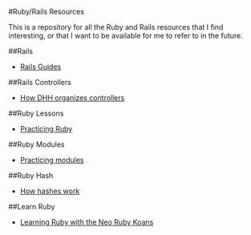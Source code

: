 #Ruby/Rails Resources

This is a repository for all the Ruby and Rails resources that I find interesting, or that I want to be available for me to refer to in the future.

##Rails
- [Rails Guides](http://guides.rubyonrails.org/index.html)

##Rails Controllers
- [How DHH organizes controllers](http://jeromedalbert.com/how-dhh-organizes-his-rails-controllers/?utm_source=rubyweekly&utm_medium=email)

##Ruby Lessons
- [Practicing Ruby](https://practicingruby.com/)

##Ruby Modules
- [Practicing modules](https://newcircle.com/bookshelf/ruby_tutorial/modules)

##Ruby Hash
- [How hashes work](https://launchschool.com/blog/how-the-hash-works-in-ruby)

##Learn Ruby
- [Learning Ruby with the Neo Ruby Koans](http://rubykoans.com/)